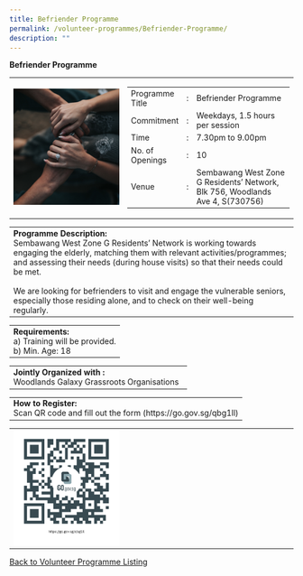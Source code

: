 ```yaml
---
title: Befriender Programme
permalink: /volunteer-programmes/Befriender-Programme/
description: ""
---
```


**Befriender Programme**

<table border="0" width="100%">
	<tr>
		<td width="40%">
			<img src="/images/Befriender%20Programme.png" style="width=200px;height=auto;"/>
		</td>
		<td width="60%">
			<table border="0" width="100%">
				<tr>
					<td width="20%">
						Programme Title
					</td>
					<td width="5%">
						:
					</td>
					<td  width="75%">
						Befriender Programme
					</td>
				</tr>
				<tr>
					<td width="20%">
						Commitment
					</td>
					<td width="5%">
						:
					</td>
					<td  width="75%">
						   Weekdays, 1.5 hours per session
					</td>
				</tr>
				<tr>
					<td width="20%">
						Time
					</td>
					<td width="5%">
						:
					</td>
					<td  width="75%">
						7.30pm to 9.00pm
					</td>
				</tr>
				<tr>
					<td width="20%">
						No. of Openings
					</td>
					<td width="5%">
						:
					</td>
					<td  width="75%">
						10
					</td>
				</tr>
				<tr>
					<td width="20%">
						Venue
					</td>
					<td width="5%">
						:
					</td>
					<td  width="75%">
						Sembawang West Zone G Residents’ Network,
Blk 756, Woodlands Ave 4, S(730756)
					</td>
				</tr>
			</table>
		</td>
	</tr>
</table>

<table border="0" width="100%">
	<tr>
		<td>
			<b>Programme Description:</b><br>
			   Sembawang West Zone G Residents’ Network is working towards engaging the elderly, matching them with relevant activities/programmes; and assessing their needs (during house visits) so that their needs could be met. <br>
			<br>We are looking for befrienders to visit and engage the vulnerable seniors, especially those residing alone, and to check on their well-being regularly.
		</td>
	</tr>
</table>

<table border="0" width="100%">
	<tr>
		<td>
			<b>Requirements:</b><br>
			a)	   Training will be provided.
<br>b)	Min. Age: 18
		</td>
	</tr>
</table>

<table border="0" width="100%">
	<tr>
		<td>
			<b>Jointly Organized with :</b><br>   Woodlands Galaxy Grassroots Organisations
			&nbsp;
		</td>
	</tr>
</table>

<table border="0" width="100%">
	<tr>
		<td>
			<b>How to Register:</b><br>
			Scan QR code and fill out the form (https://go.gov.sg/qbg1ll)<br>
		</td>
	</tr>
</table>

<table border="0" width="100%">
	<tr>
		<td width="40%">
			<img src="/images/Befriender%20Programme-QR.png" style="width=200px;height=auto;"/>
		</td>
		<td>
			&nbsp;
		</td>
	</tr>
	</table>
	
<a href="/volunteer-programmes/Programmes">
	Back to Volunteer Programme Listing
	</a>